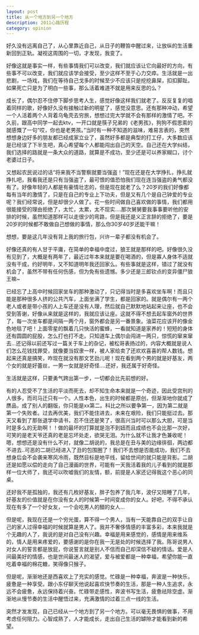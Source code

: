 ```yaml
---
layout: post
title: 从一个地方到另一个地方
description: 2011心路历程
category: opinion
---
```



好久没有远离自己了，从心里靠近自己，从日子的鞭笞中醒过来，让放纵的生活重新回到正轨。凝视这周围的一切，才发现，我变了。

好像这就是事实一样，有些事情我们可以改变，我们就应该让它向最好的方向，有些事不可以改变，我们就应该学会接受，至少这样不至于心力交瘁。生活就是一出悲剧，一场戏，我们在等待自己戈多的时候至少不应该只是挖挖鼻屎，扣扣脚趾。如果死亡只是为了明白一些事，那么活着难道不就是用来反思的么？

成长了，偶尔忍不住停下脚步思考人生，感觉好像这样我们就老了。反反复复的唱着同样的歌，好像好久没有接触过新的明星了，感觉没意思。还有那种冲动，希望一个人活着两个人背着乌龟壳去穷旅，想想过完大学就不会有那样的激情了吧。不久前，跟高中同学一起去ktv，一开口就是筷子兄弟的《老男孩》，狗狗不假思索的就感慨了一句“哎，你也是老男孩。”当时有一种不知道的滋味，难易言表的，突然想想身边好多的朋友都已经成家立业了，虽然好多都是典型的打工仔，大多数应该是已经误了下半生吧，真心希望每个人都能闯出自己的天空。自己还在大学纠结，我们选择的路就是一条大众的道路，就算是不成功，至少还是可以养家糊口，讨个老婆过日子。

又想起农民说过的话“将来我不当警察就要当强盗！”现在还是在大学挣扎，挣扎就挣扎吧，我看我还是只有当强盗了，最可恨的值恐怕我们现在连当强盗的勇气都没有了。好像年轻的人都是有豪情壮志的，但是现在就老了么？20岁的我们好像都每有当年的激情了，只是在自己的专业上下功夫，但是又有几个是自己钟爱的专业呢？我们经常说，但是却很少人做了。花一些时间做自己喜欢做的事情，我们都用很能接受的理由拒绝了，太忙，太累，太不现实….那次舅舅要我事事要听他的安排的时候，虽然知道那样可以走很少的弯路，但是我还是义正言辞的拒绝了，要是20岁的时候都不敢做自己想做的事情，那么你30岁40岁还能干嘛！

想想，要是这几年没有背上我的旅行包，兴许一辈子都没有机会了。

好像还真的有人甘于平庸，在简单的幸福中度过，狼王就是那样的吧。好像很久没有见到了，大概是有两年了，最近过年本来就是要在喝酒的，但是寡人身体不适就没有干成，约好明年，又不知道明年我还回家么。有些事就是这样，错过了就没有机会了，虽然不带有任何伤感，但为免有些遗憾。多少还是三郎钦点的变异僵尸狼王嘛~

已经忘了上高中时候回家坐车的那种激动了，只记得当时是多喜欢坐车啊！而且只能是那种很多人挤的公共汽车，上面坐满了学生，都是回家的。就是偶尔有一两个老人或者是带小孩的人上车还是没有人理，然后就自己默默地站起来让座，也不会受到答谢，好像从来就是这样的，我就应该让座。这就不得不想去起车窗外的世界了，每一次坐车都是间隔一两个月，窗外都会是另一番景象。油菜花应该开的像金色地毯了吧！上面零星的飘着几只快活的蜜蜂，一看就知道是家养的！短短的身体还有圆圆的屁股，怎么打也打不走。只知道车上偶尔会闯进一两只，惊慌的窜来窜去...还记得以前还写过一篇关于车上的杂记，被松哥表扬过的，内容大概就是说人们怎么花钱找罪受，就像要当奴隶一样，被人家给卖了还欢欢喜喜的帮人数钱。想起来还真是搞笑，咋现在就没有那文艺劲儿呢！现在看到两个男的就是好基友，两个女的就是好蕾丝，一男一女就是好奇怪….还好，我还属于好奇怪。

生活就是这样，只要勇气跨出第一步，一切都会比先前想的好。

有的人忍受不了生活的平淡而死去，却不知生命本来就是一个奇迹，因此受宫刑的人很多，而司马迁只有一个。人性本色，出生的时候都是原创，但渐渐地你就成了赝品，成了别人的翻版，你只能是xx第二。科比之所以要争第一，因为第二就是第一个失败者。过去再优美，我们不能住进去，未来在艰险，我们只能挺过去。那天又看到了那张退学申请书，忍不住还是笑了，很高兴当时可以那么大胆，可是当时是多么的无助啊！！做的最坏的打算就是泡不到妞而且成绩也不会比那一次好，可笑的是老天爷还真的老是忘坏处走，欲哭无泪。为什么就不让我才色兼收呢！嗯，想想还是没有什么不对，就像二胡说的，我总是在丑与美的边缘徘徊，两边都不进去..可恶的二胡已经进入了丑的包围圈了！我们不去想是否能成功，我们不去想身后会不会袭来寒风冷雨，既然目标是地平线，留给世间的就只能是背影。二胡还是如愿以偿的走向了自己漫画的世界，可能有一天我活着我的儿子看到的就是那样一位大师了，我还可以吹嘘我们的友情，额，前提是人家还记得我这个恶心的同桌。

还好我不是孤独的，我还有几枚好基友，胖子包养了我几年，波仔又陪睡了几年，好基友的价值就是在你没有女人的时候第一时间变成你的女人。好吧，不得不承认现在有多了一个好女友，一个会吃男人的醋的女人…

但是呢，我现在还是一个穷光蛋，算不得一个男人，当有一天能靠自己的双手让自己的家人过得幸福的时候就算是男人了。我并不奢侈情感的丰富多彩，本来我就是个无趣的人了，我说的是对自己没有兴趣。幸福是用来感觉的，感情是用来维系的，情人是用来疼爱的，要感谢的是你在我一无是处的时候选择了我。陈哥说男人对女人的誓言都是放屁，你说誓言就是别人不信而自己却深信不疑的情话。爱是人间最美好的情感，也是世间最迷人的渴望，爱与被爱都是一种幸福，希望你能一直吃着幸福的棉花糖，笑得像只猴子。

但是呢，渐渐地还是西喜欢上了充实的感觉。忙碌是一种幸福，奔波是一种快乐，疲惫是一种享受。跟小东仔聊天他说起喜欢快节奏的生活，那是一种人生追求，永远不会疲惫，永远保持着兴奋。忙碌带走感性，奔波书写生活，疲惫祛除空虚。渐渐地从慢节奏的生活中醒悟过来，充满激情的过着三点一线的生活。

突然才发发现，自己已经从一个地方到了另一个地方。可以毫无畏惧的做事，不用考虑任何阻力。心智成熟了，人才能成长，走出自己生活的罅隙才能看到新的希望。
